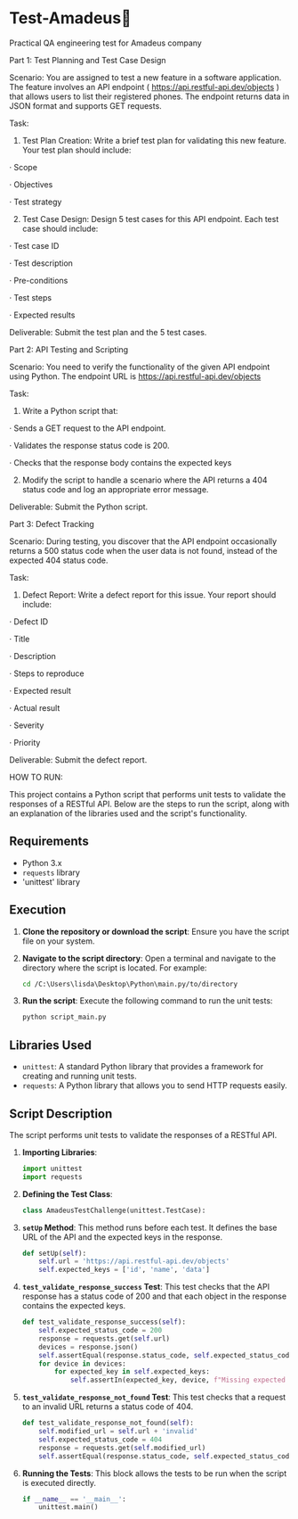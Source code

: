 # Test-Amadeus🚀
Practical QA engineering test for Amadeus company 

Part 1: Test Planning and Test Case Design

Scenario: You are assigned to test a new feature in a software application. The feature involves an API endpoint ( https://api.restful-api.dev/objects ) that allows users to list their registered phones. The endpoint returns data in JSON format and supports GET requests.

Task:

1. Test Plan Creation: Write a brief test plan for validating this new feature. Your test plan should include:

· Scope

· Objectives

· Test strategy

2. Test Case Design: Design 5 test cases for this API endpoint. Each test case should include:

· Test case ID

· Test description

· Pre-conditions

· Test steps

· Expected results

Deliverable: Submit the test plan and the 5 test cases.

Part 2: API Testing and Scripting

Scenario: You need to verify the functionality of the given API endpoint using Python. The endpoint URL is https://api.restful-api.dev/objects

Task:

1. Write a Python script that:

· Sends a GET request to the API endpoint.

· Validates the response status code is 200.

· Checks that the response body contains the expected keys

2. Modify the script to handle a scenario where the API returns a 404 status code and log an appropriate error message.

Deliverable: Submit the Python script.

Part 3: Defect Tracking

Scenario: During testing, you discover that the API endpoint occasionally returns a 500 status code when the user data is not found, instead of the expected 404 status code.

Task:

1. Defect Report: Write a defect report for this issue. Your report should include:

· Defect ID

· Title

· Description

· Steps to reproduce

· Expected result

· Actual result

· Severity

· Priority

Deliverable: Submit the defect report.

HOW TO RUN:

This project contains a Python script that performs unit tests to validate the responses of a RESTful API. Below are the steps to run the script, along with an explanation of the libraries used and the script's functionality.

## Requirements

- Python 3.x
- `requests` library
- 'unittest' library

## Execution

1. **Clone the repository or download the script**: Ensure you have the script file on your system.

2. **Navigate to the script directory**: Open a terminal and navigate to the directory where the script is located. For example:
    ```sh
    cd /C:\Users\lisda\Desktop\Python\main.py/to/directory
    ```

3. **Run the script**: Execute the following command to run the unit tests:
    ```sh
    python script_main.py
    ```

## Libraries Used

- `unittest`: A standard Python library that provides a framework for creating and running unit tests.
- `requests`: A Python library that allows you to send HTTP requests easily.

## Script Description

The script performs unit tests to validate the responses of a RESTful API. 

1. **Importing Libraries**:
    ```python
    import unittest
    import requests
    ```

2. **Defining the Test Class**:
    ```python
    class AmadeusTestChallenge(unittest.TestCase):
    ```

3. **`setUp` Method**: This method runs before each test. It defines the base URL of the API and the expected keys in the response.
    ```python
    def setUp(self):
        self.url = 'https://api.restful-api.dev/objects'
        self.expected_keys = ['id', 'name', 'data']
    ```

4. **`test_validate_response_success` Test**: This test checks that the API response has a status code of 200 and that each object in the response contains the expected keys.
    ```python
    def test_validate_response_success(self):
        self.expected_status_code = 200
        response = requests.get(self.url)
        devices = response.json()
        self.assertEqual(response.status_code, self.expected_status_code, 'Expected status code: 200')
        for device in devices:
            for expected_key in self.expected_keys:
                self.assertIn(expected_key, device, f"Missing expected key '{expected_key}' in response")
    ```

5. **`test_validate_response_not_found` Test**: This test checks that a request to an invalid URL returns a status code of 404.
    ```python
    def test_validate_response_not_found(self):
        self.modified_url = self.url + 'invalid'
        self.expected_status_code = 404
        response = requests.get(self.modified_url)
        self.assertEqual(response.status_code, self.expected_status_code, 'Expected status code: 404')
    ```

6. **Running the Tests**: This block allows the tests to be run when the script is executed directly.
    ```python
    if __name__ == '__main__':
        unittest.main()
    ```
